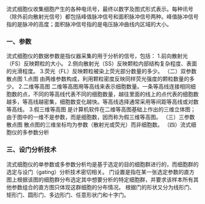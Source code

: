 


流式细胞仪收集细胞产生的各种电讯号，最终以数字及图式形式表示。每种讯号（除外前向散射光信号）都包括峰值脉冲信号和面积脉冲信号两种。峰值脉冲信号指的是脉冲的高度；面积脉冲信号指的是电压脉冲曲线内区域的大小。

### 一、参数
流式细胞仪的数据参数是指仪器采集的用于分析的信号，包括：
1.前向散射光（FS）反映颗粒的大小。
2.侧向散射光（SS）反映颗粒内部结构复杂程度、表面的光滑程度。
3.荧光（FL）反映颗粒被染上荧光部分数量的多少。
（二）双参数散点图
1.点图
由两维参数构成，利用颗粒密度反映同样荧光强度的颗粒数量的多少。
2.二维等高图
二维等高图用等高线来表示细胞数量。一条等高线连接相同细胞数的点，不同的等高线代表不同的细胞数量，越往里面的线上的点代表的细胞数越多，等高线越密集，细胞数变化越快。等高线选择通常采用等间距等高线或对数等高线。
3.假三维等高图
是计算机软件在二维等高图基础上作出的三维立体图；由于图中的一维不是参数，而是细胞数，因而称为假三维等高图。
（三）三参数散点图
散点图的三维坐标均为参数（散射光或荧光）而非细胞数。
（四）流式细胞仪的多参数分析

### 三、设门分析技术
流式细胞仪的单参数或多参数分析均是基于选定的目的细胞群进行的，而细胞群的选定与设门（gating）分析技术密切相关。
门设置是指在某一张选定参数的直方图上根据该图的细胞群分布选定其中想要分析的特定细胞群，并要求该样本所有其他参数组合的直方图只体现这群细胞的分布情况。
根据门的形状又分为线形门、矩形门、圆形门、多边形门、任意形状门和十字门。
